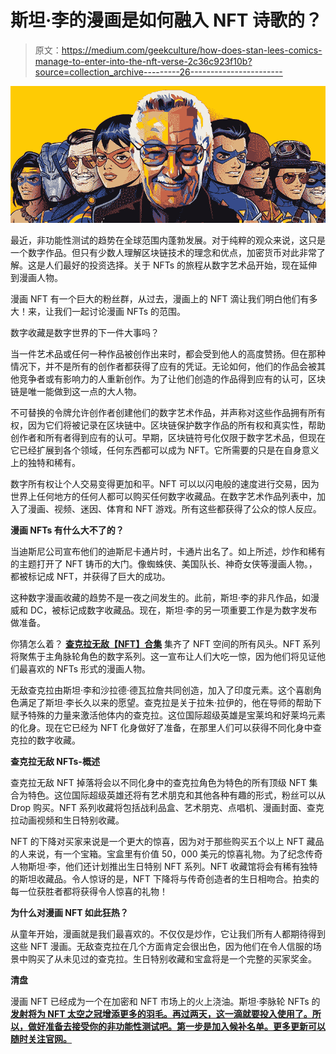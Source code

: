 # 斯坦·李的漫画是如何融入 NFT 诗歌的？

> 原文：<https://medium.com/geekculture/how-does-stan-lees-comics-manage-to-enter-into-the-nft-verse-2c36c923f10b?source=collection_archive---------26----------------------->

![](img/4ebd29408ca23786fd00bb7ff96cf3ce.png)

最近，非功能性测试的趋势在全球范围内蓬勃发展。对于纯粹的观众来说，这只是一个数字作品。但只有少数人理解区块链技术的理念和优点，加密货币对此非常了解。这是人们最好的投资选择。关于 NFTs 的旅程从数字艺术品开始，现在延伸到漫画人物。

漫画 NFT 有一个巨大的粉丝群，从过去，漫画上的 NFT 滴让我们明白他们有多大！来，让我们一起讨论漫画 NFTs 的范围。

数字收藏是数字世界的下一件大事吗？

当一件艺术品或任何一种作品被创作出来时，都会受到他人的高度赞扬。但在那种情况下，并不是所有的创作者都获得了应有的凭证。无论如何，他们的作品会被其他竞争者或有影响力的人重新创作。为了让他们创造的作品得到应有的认可，区块链是唯一能做到这一点的大人物。

不可替换的令牌允许创作者创建他们的数字艺术作品，并声称对这些作品拥有所有权，因为它们将被记录在区块链中。区块链保护数字作品的所有权和真实性，帮助创作者和所有者得到应有的认可。早期，区块链符号化仅限于数字艺术品，但现在它已经扩展到各个领域，任何东西都可以成为 NFT。它所需要的只是在自身意义上的独特和稀有。

数字所有权让个人交易变得更加和平。NFT 可以以闪电般的速度进行交易，因为世界上任何地方的任何人都可以购买任何数字收藏品。在数字艺术作品列表中，加入了漫画、视频、迷因、体育和 NFT 游戏。所有这些都获得了公众的惊人反应。

**漫画 NFTs 有什么大不了的？**

当迪斯尼公司宣布他们的迪斯尼卡通片时，卡通片出名了。如上所述，炒作和稀有的主题打开了 NFT 铸币的大门。像蜘蛛侠、美国队长、神奇女侠等漫画人物。，都被标记成 NFT，并获得了巨大的成功。

这种数字漫画收藏的趋势不是一夜之间发生的。此前，斯坦·李的非凡作品，如漫威和 DC，被标记成数字收藏品。现在，斯坦·李的另一项重要工作是为数字发布做准备。

你猜怎么着？ [**查克拉无敌【NFT】合集**](https://chakra.beyondlife.club/?fsz=home) 集齐了 NFT 空间的所有风头。NFT 系列将聚焦于主角脉轮角色的数字系列。这一宣布让人们大吃一惊，因为他们将见证他们最喜欢的 NFTs 形式的漫画人物。

无敌查克拉由斯坦·李和沙拉德·德瓦拉詹共同创造，加入了印度元素。这个喜剧角色满足了斯坦·李长久以来的愿望。查克拉是关于拉朱·拉伊的，他在导师的帮助下赋予特殊的力量来激活他体内的查克拉。这位国际超级英雄是宝莱坞和好莱坞元素的化身。现在它已经为 NFT 化身做好了准备，在那里人们可以获得不同化身中查克拉的数字收藏。

**查克拉无敌 NFTs-概述**

查克拉无敌 NFT 掉落将会以不同化身中的查克拉角色为特色的所有顶级 NFT 集合为特色。这位国际超级英雄还将有艺术朋克和其他各种有趣的形式，粉丝可以从 Drop 购买。NFT 系列收藏将包括战利品盒、艺术朋克、点唱机、漫画封面、查克拉动画视频和生日特别收藏。

NFT 的下降对买家来说是一个更大的惊喜，因为对于那些购买五个以上 NFT 藏品的人来说，有一个宝箱。宝盒里有价值 50，000 美元的惊喜礼物。为了纪念传奇人物斯坦·李，他们还计划推出生日特别 NFT 系列。NFT 收藏馆将会有稀有独特的斯坦收藏品。令人惊讶的是，NFT 下降将与传奇创造者的生日相吻合。拍卖的每一位获胜者都将获得令人惊喜的礼物！

**为什么对漫画 NFT 如此狂热？**

从童年开始，漫画就是我们最喜欢的。不仅仅是炒作，它让我们所有人都期待得到这些 NFT 漫画。无敌查克拉在几个方面肯定会很出色，因为他们在令人信服的场景中购买了从未见过的查克拉。生日特别收藏和宝盒将是一个完整的买家奖金。

**清盘**

漫画 NFT 已经成为一个在加密和 NFT 市场上的火上浇油。斯坦·李脉轮 NFTs 的 [**发射将为 NFT 太空之冠增添更多的羽毛。再过两天，这一滴就要投入使用了。所以，做好准备去接受你的非功能性测试吧。第一步是加入候补名单。更多更新可以随时关注官网。**](https://chakra.beyondlife.club/?fsz=home)